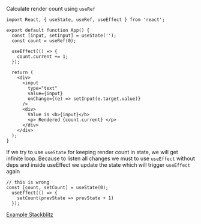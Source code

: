 Calculate render count using `useRef`

```
import React, { useState, useRef, useEffect } from 'react';

export default function App() {
  const [input, setInput] = useState('');
  const count = useRef(0);

  useEffect(() => {
    count.current += 1;
  });

  return (
    <div>
      <input
        type="text"
        value={input}
        onChange={(e) => setInput(e.target.value)}
      />
      <div>
        Value is <b>{input}</b>
        <p> Rendered {count.current} </p>
      </div>
    </div>
  );
}

```

If we try to use `useState` for keeping render count in state, we will get infinite loop. Because to listen all changes we must to use `useEffect` without deps and 
inside useEffect we update the state which will trigger `useEffect` again

```
// this is wrong
const [count, setCount] = useState(0);
  useEffect(() => {
    setCount(prevState => prevState + 1)
  });
```
[Example Stackblitz](https://stackblitz.com/edit/react-a-react-useref?file=src/App.js)


